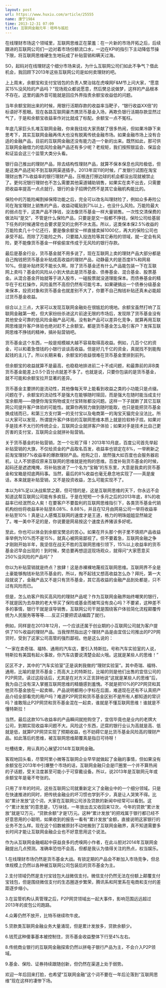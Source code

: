 ```yaml
---
layout: post
url: https://www.huxiu.com/article/25555
name: 康宁1984
time: 2013-12-31 07:09
title: 互联网金融元年：喧哗与尴尬
---
```

在线理财市场这个领域里，互联网思维正在蒙羞：在一片新的市场开拓之后，后续跟进的互联网公司们一边对着市场份额流口水，一边在KPI的指引下主动降低节操下限，将互联网思维硬生生地玩成了补贴营销和瞒天过海。

SO，起码对在线理财这个细分市场来说，为什么互联网公司们如此不争气？借此机会，我回顾下2013年这些互联网公司是如何卖理财的吧。

上上周末，余额宝和支付宝钱包的负责人樊治铭在虎嗅网F&M节上问大家，“愿意买15%没风险的产品吗？”现场观众都说愿意，然后樊总说做梦，这样的产品根本不存在。这里的画外音可能就是回应外界指责余额宝收益低的问题。

当年余额宝刚出来的时候，用银行活期存款的收益率当靶子，“银行收益XX倍”的标语好不惹眼。现在各路互联网豪杰携货币基金入场，再欺负银行活期存款显然过气了，于是和余额宝收益率作对比就成了标配。余额宝一点不冤枉。

年底几家巨头扎堆互联网金融，你来我往给大家贡献了很多热闹，但如果冷静下来思考下，其实互联网金融再伟大也没有脱离传统金融市场。如果金融市场上没有合适的金融产品，目前的互联网金融还没有能力造一个新的出来。既然如此，那可供互联网金融借力的低风险金融产品还有多少呢？老规矩，我们按照银监会、保监会和证监会这三个监管大类分头看。

银行自己推出的理财产品，除去结构性理财产品，就算不保本保息也风险极低，但是这类产品还轮不到互联网渠道插手。2013年双11的时候，广发银行试图在淘宝理财出售7%收益率的银行理财产品，压根连打擦边球的机会都没出现就被禁止了。更何况银行理财也不怎么需要其他渠道辅助销售，如果实在卖不出去，只需要把收益率提高一点点就行，银行的金子招牌仍然不是其它金融机构能比的。

保险中的万能险阉割掉保障功能之后，完全可以改名叫理财险了，例如众多寿险公司在淘宝理财上销售的产品，收益动辄贴到7%以上，也没什么风险。万能险最大的弱点在于，这类产品不挣钱，没法像货币基金一样大量销售。一次性交清保费的做法叫“趸交”，不管是什么保险产品，只要是趸交一般都不挣钱，保险公司给基层下任务的时候通常也会要求趸交的比例不许太高。所以，这类保本保2.5%收益的万能险卖几十个亿还行，要是像余额宝一样直接卖掉1000亿，再大的保险公司也承受不起。而除了万能险之外，只要踏入投连险等其它寿险的领域，就一定会有风险，更不能像货币基金一样偷偷宣传成于无风险的银行存款。

最后是基金行业，货币基金就不用多说了，现在互联网上卖的理财产品大部分都是自己掏钱把货币基金补贴成高收益的理财产品，动静最大的是百度8%和网易10%。但是补贴终究不能长久啊，除了货币基金还有什么产品能包装一下在互联网上卖吗？基金的风险从小到大依此是货币基金、债券基金、混合基金、股票基金。从混合基金开始就等于进入股市，一碰股票就没道理能保本。而债券基金的精华在于杠杠操作，风险虽然不高但仍然有可能亏本。如果硬搞出一个债券分级基金来保本，投资对象和货币基金也就差别不大了，你要不自己掏钱补贴还真未必能超过货币基金收益。

综合以上三点，大家可以发现互联网金融处在很尴尬的境地。余额宝虽然打响了互联网金融第一枪，但大家纷纷杀进这片前途无限的市场后，发现除了货币基金没有其他安全可靠的低风险金融产品可用。没有新产品可以差异化竞争，就算再用互联网思维提升客户体验也绝对赶不上余额宝。都是货币基金怎么吸引客户？发挥互联网思维不挣钱的精神，搞补贴营销吧。

货币基金这个东西，一般是规模越大越不容易取得高收益。例如，几百个亿的资金，可以和着急借钱的小银行谈谈高收益。但是好几千亿的资金，真就找不到能掏起钱的主儿了。所以长期来看，余额宝的收益很难在货币基金里排到前列。

但余额宝的收益就算不是最高，也稳稳地排进前二十不成问题，和最靠前的非B类货币基金能差上0.5个百分点就差不多了。也就是说，只要你包装的是货币基金，就不可能和余额宝拉开显著的差异。

货币基金主要拼的是流动性，其他像每天早上能看到收益之类的小功能只是点缀。问题在于，余额宝的流动性不是强大在能够随时赎回，而是强大在随时能当成支付宝余额用——随便你淘宝购物或支付宝转账都没问题。这样一下子就断了其它互联网公司提升客户体验的可能性。就算你再努力做到随时能取，也只是能把货币基金换成钱而已，和第三方支付第一的支付宝以及电商第一的淘宝天猫完全没法比。所以大家可以发现，所谓提升客户体验的互联网思维本质上就是捡软柿子捏。如果对手是技术不太行的传统企业，互联网企业就拼客户体验；如果对手是技术比自己更厉害的支付宝，互联网企业就拼补贴营销。

关于货币基金的补贴营销，怎一个壮观了得！2013年10月底，百度公司首先举起补贴营销的大旗，不仅给资金的产品取名百发，收益率也锁定在8%，一举刷新之前淘宝理财7%收益率的爆款理财产品。抢购之日，居然强大如百度也会服务器宕机，让人不禁感叹原来互联网的思维就是抢购的思维。百度补贴货币基金的时候，起码还是遮遮掩掩，将补贴放进了一个名为“宝箱”的东东里，大意是我卖的货币基金和宝箱是彻底两码事。当然，最后的8%收益也毫无悬念地实现了——真是废话，本来就是补贴营销，又不是投资收益，怎么可能实现不了。

本以为8%足以决战紫禁之巅，但可惜的是，这是互联网思维的天下，你永远不会知道这帮互联网公司能有多疯狂。于是在短短一个多月之后的2013年底，8%的收益率已经泯然众人矣！在要客户不要盈利的互联网思维指引下，各类货币基金代销机构纷纷将收益率补贴至8.08%、8.88%，并且在12月由网易公司一举将收益率补贴至10%！真是让人感慨互联网的速度才是王道，格力的明珠姐姐显然输定了。唯一美中不足的是，你说要是网易按这个速度去养猪该多好呢。

至此，你也可以体会到余额宝樊总的苦心。如果在开头那个例子里不慎把产品收益率举例为10%而不是15%，就真心被网易鄙视了。但不要着急，互联网金融之争才刚刚开始半年，我坚信在战无不胜的互联网思维引领下，15%以上收益率的货币基金迟早会出现的！到时候，樊总要再想逗逗现场观众，就得问“大家愿意买250%没风险的产品吗”？

你以为补贴营销就是终点？放肆！这是赤裸裸地蔑视互联网思维。互联网界不全是土豪能够掏钱补贴货币基金的，所以，掏不起钱又想高收益怎么办？拜托，第一大段就说了，金融产品又不是只有货币基金，其它高收益的金融产品到处都是，只不过有风险而已。

但是，怎么劝客户购买高风险的理财产品呢？作为互联网金融界始终嘲笑的银行，不就是因为去存款的老大爷买了保险或基金而被骂没有良心吗？不要紧，这种差不多的事情，银行干就是误导销售，互联网公司干就是围绕客户体验简化流程颠覆传统为人民服务等等等……反正只要把谎话编圆了就行。

例如，同样是在2013年12月，一个应该还属于创业期的小互联网公司就为客户提供了10%收益的理财产品。当我悍然指出这个理财产品是由宜信公司推出的P2P网贷时，受到了这家公司高管的强烈鄙视。他是这么说的：

“一家在卖奇瑞、福特、通用的汽车店，要引入特斯拉。号称汽车实验室的人说，特斯拉有美国有起火事故，你汽车店要说清楚会起火哦。这就是某些人的思维！”

区区不才，其中的“汽车实验室”正是讽刺我做的“理财实验室”。其中奇瑞、福特、通用，比喻的是货币基金；而高大上的特斯拉，比喻的则是他们出售的宜信公司的P2P网贷。读过这段话后，尤其是在对方义正言辞地说“这就是某些人的思维”后，我为自己没有深入掌握互联网思维的精髓感到羞愧。不就是把10%的P2P网贷和其他货币基金放在一起卖嘛，产品说明都用小字标在后面，难道现在还有不认真把产品介绍全部看完的用户吗？难道P2P网贷和货币基金区别不是所有人都知道的常识吗？谁敢阻止P2P网贷和货币基金混在一起卖，谁就是不懂互联网思维！谁就是不懂特斯拉！

当然，最后这款10%收益率的产品瞬间就抢购空了，宜信毕竟也是业内的老牌大公司，到期实现收益率问题不大。风险这个东西，迂腐的银行业认为高就是高、低就是低，就算P2P网贷实现了预期收益，也不妨碍它是比货币基金风险高的理财产品。如此落后的思维，被互联网思维颠覆真是指日可待呀！

吐槽结束，用认真的心展望2014年互联网金融。

客观地回头看，尽管阿里小微等互联网企业早早就做起了金融的事情，但如果没有余额宝在2013年中引爆整个市场的话，互联网金融只会是IT圈里一个并不算热闹的子话题，受关注度甚至可能小于可穿戴设备。所以，说2013年是互联网元年或余额宝年是毫不夸张的。

只用了半年的时间，这些互联网公司就重新定义了金融业中的一个细分领域。只是在快速推进的同时，把传统金融业的坏习惯也学到不少，真是让人哭笑不得。比如“累计发放”这个词，大家在互联网公司涉及贷款的新闻中经常可以看到。这个“累计发放”的意思是，1万块钱，一年放出去又收回来12次，今年的贷款“累计发放”就是12万元，“贷款余额”才是1万元。这种“累计发放”的把戏属于银行都已经不好意思用的小聪明，如果收到的报告一看有“累计发放”金额，直接说明这家银行的业务不怎么样。现在这个招数被原封不动地搬到了互联网金融界，真不知道需要多长时间才能让互联网金融企业也不好意思用这个说法。

作为从互联网金融崛起中获益良多的虎嗅网小作者，在此斗胆对2014年互联网金融提出几点预测。准确率恐怕不会高，但都是我认为值得关注的热点，权当娱乐。

1.在线理财市场仍然是货币基金大战。有锁定期的产品会不断加入市场竞争，但总体规模上仍然以各种被互联网公司包装后的货币基金为主。

2.支付领域仍然是支付宝钱包大战微信支付。微信支付仍然无法在份额上颠覆支付宝钱包，但是围绕微信支付的生态圈逐步繁荣，腾讯系和阿里系在电商和支付的差距逐步缩小。

3.在监管机构认真管理之后，P2P网贷领域出一起大事件，影响范围远远超过2013年的皮包公司跑路。

4.众筹仍然不放开，比特币继续吹牛皮。

5.贷款类互联网金融业务大量涌现，但是累计发放多，贷款余额少。

6.钱荒这种傻事基本被控制住，货币基金收益整体下行至4%左右。

8.传统商业银行的互联网金融探索仍然以拼电子银行产品为主，不会介入P2P领域。

9.基金、保险、证券持续跟随创新，但仍然在渠道上处于弱势。

欢迎一年后回来打脸，也希望“互联网金融”这个词不要在一年后沦落到“互联网思维”现在这样的凄惨下场。

